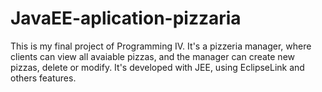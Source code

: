# JavaEE-aplication-pizzaria
This is my final project of Programming IV. It's a pizzeria manager, where clients can view all avaiable pizzas, and the manager can create new pizzas, delete or modify. It's developed with JEE, using EclipseLink and others features.
